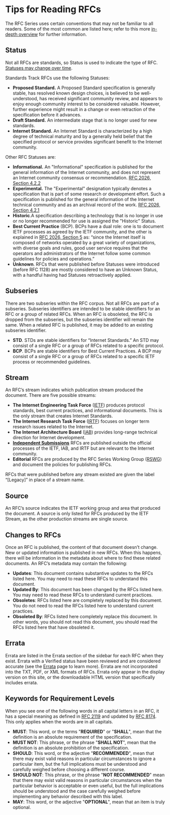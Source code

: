 # Tips for Reading RFCs

The RFC Series uses certain conventions that may not be familiar to all readers. Some of the most common are listed here; refer to this more [in-depth overview](https://www.ietf.org/blog/how-read-rfc/) for further information.

## Status

Not all RFCs are standards, so Status is used to indicate the type of RFC. [Statuses may change over time](https://datatracker.ietf.org/doc/statement-iesg-iesg-statement-on-designating-rfcs-as-historic-20140720/).

Standards Track RFCs use the following Statuses:

- **Proposed Standard.** A Proposed Standard specification is generally stable, has resolved known design choices, is believed to be well-understood, has received significant community review, and appears to enjoy enough community interest to be considered valuable. However, further experience might result in a change or even retraction of the specification before it advances.
- **Draft Standard.** An intermediate stage that is no longer used for new standards.
- **Internet Standard.** An Internet Standard is characterized by a high degree of technical maturity and by a generally held belief that the specified protocol or service provides significant benefit to the Internet community.

Other RFC Statuses are:

- **Informational.** An "Informational" specification is published for the general information of the Internet community, and does not represent an Internet community consensus or recommendation. [RFC 2026, Section 4.2.2](/rfc/rfc2026.html#section-4.2.2)
- **Experimental.** The "Experimental" designation typically denotes a specification that is part of some research or development effort. Such a specification is published for the general information of the Internet technical community and as an archival record of the work. [RFC 2026, Section 4.2.1](/rfc/rfc2026.html#section-4.2.1)
- **Historic**.A specification describing a technology that is no longer in use or no longer recommended for use is assigned the "Historic" Status.
- **Best Current Practice** (BCP). BCPs have a dual role: one is to document IETF processes as agreed by the IETF community, and the other is explained in [RFC 2026, Section 5](/rfc/rfc2026.html#section-5) as: “since the Internet itself is composed of networks operated by a great variety of organizations, with diverse goals and rules, good user service requires that the operators and administrators of the Internet follow some common guidelines for policies and operations.”
- **Unknown**. RFCs that were published before Statuses were introduced (before RFC 1128\) are mostly considered to have an Unknown Status, with a handful having had Statuses retroactively applied.

## Subseries

There are two subseries within the RFC corpus. Not all RFCs are part of a subseries. Subseries identifiers are intended to be stable identifiers for an RFC or a group of related RFCs. When an RFC is obsoleted, the RFC is dropped from the subseries, but the subseries identifier will remain the same. When a related RFC is published, it may be added to an existing subseries identifier.

- **STD**. STDs are stable identifiers for “Internet Standards.” An STD may consist of a single RFC or a group of RFCs related to a specific protocol.
- **BCP**. BCPs are stable identifiers for Best Current Practices. A BCP may consist of a single RFC or a group of RFCs related to a specific IETF process or recommended guidelines.

## Stream

An RFC’s stream indicates which publication stream produced the document. There are five possible streams:

- **The Internet Engineering Task Force** ([IETF](https://www.ietf.org/)) produces protocol standards, best current practices, and informational documents. This is the only stream that creates Internet Standards.
- **The Internet Research Task Force** ([IRTF](https://www.irtf.org/)) focuses on longer term research issues related to the Internet.
- **The Internet Architecture Board** ([IAB](https://www.iab.org/)) provides long-range technical direction for Internet development.
- [**Independent Submissions**](/authors/rfc-independent-submissions/) RFCs are published outside the official processes of the IETF, IAB, and IRTF but are relevant to the Internet community.
- **Editorial** RFCs are produced by the RFC Series Working Group ([RSWG](https://datatracker.ietf.org/group/rswg/about/)) and document the policies for publishing RFCs.

RFCs that were published before any stream existed are given the label “[Legacy]” in place of a stream name.

## Source

An RFC’s source indicates the IETF working group and area that produced the document. A source is only listed for RFCs produced by the IETF Stream, as the other production streams are single source.

## Changes to RFCs

Once an RFC is published, the content of that document doesn’t change. New or updated information is published in new RFCs. When this happens, there will be information in the metadata about where to find these related documents. An RFC’s metadata may contain the following:

- **Updates**: This document contains substantive updates to the RFCs listed here. You may need to read these RFCs to understand this document.
- **Updated By**: This document has been changed by the RFCs listed here. You may need to read these RFCs to understand current practices.
- **Obsoletes**: RFCs listed here are completely replaced by this document. You do not need to read the RFCs listed here to understand current practices.
- **Obsoleted By**: RFCs listed here completely replace this document. In other words, you should not read this document, you should read the RFCs listed here that have obsoleted it.

## Errata

Errata are listed in the Errata section of the sidebar for each RFC when they exist. Errata with a Verified status have been reviewed and are considered accurate (see the [Errata](/series/rfc-errata/) page to learn more). Errata are not incorporated into the TXT, PDF, or XML formats of RFCs. Errata only appear in the display version on this site, or the downloadable HTML version that specifically includes errata.

## Keywords for Requirement Levels

When you see one of the following words in all capital letters in an RFC, it has a special meaning as defined in [RFC 2119](/info/rfc2119/) and updated by [RFC 8174](/rfc/rfc8174/). This only applies when the words are in all capitals.

- **MUST**: This word, or the terms "**REQUIRED**" or "**SHALL**", mean that the definition is an absolute requirement of the specification.
- **MUST NOT**: This phrase, or the phrase "**SHALL NOT**", mean that the definition is an absolute prohibition of the specification.
- **SHOULD**: This word, or the adjective "**RECOMMENDED**", mean that there may exist valid reasons in particular circumstances to ignore a particular item, but the full implications must be understood and carefully weighed before choosing a different course.
- **SHOULD NOT**: This phrase, or the phrase "**NOT RECOMMENDED**" mean that there may exist valid reasons in particular circumstances when the particular behavior is acceptable or even useful, but the full implications should be understood and the case carefully weighed before implementing any behavior described with this label.
- **MAY**: This word, or the adjective "**OPTIONAL**", mean that an item is truly optional.
